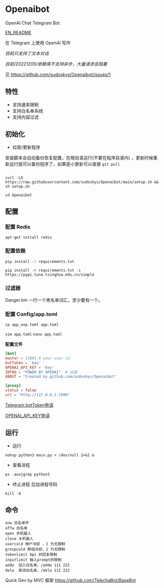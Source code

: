# Openaibot

OpenAI Chat Telegram Bot

[EN_README](https://github.com/sudoskys/Openaibot/blob/main/README.EN.md)

在 Telegram 上使用 OpenAi 写作

*目前只支持了文本对话*

*目前(20221205)依赖库不支持异步，大量请求会阻塞*

见 https://github.com/sudoskys/Openaibot/issues/1

## 特性

* 支持速率限制
* 支持白名单系统
* 支持内容过滤

## 初始化

* 拉取/更新程序

安装脚本会自动备份恢复配置，在根目录运行(不要在程序目录内)
，更新时候重新运行就可以备份程序了，如果是小更新可以直接 ``git pull``

```shell

curl -LO https://raw.githubusercontent.com/sudoskys/Openaibot/main/setup.sh && sh setup.sh

```

`cd Openaibot`

## 配置

### 配置 Redis

```shell
apt-get install redis
```

### 配置依赖

```bash
pip install -r requirements.txt
```

`pip install -r requirements.txt -i https://pypi.tuna.tsinghua.edu.cn/simple`

### 过滤器

Danger.bin 一行一个黑名单词汇。至少要有一个。

### 配置 Config/app.toml

`cp app_exp.toml app.toml`

`vim app.toml`
`nano app.toml`

**配置文件**

```toml
[bot]
master = [100] # your user id
botToken = 'key'
OPENAI_API_KEY = 'key'
INTRO = "POWER BY OPENAI"  # 后缀
ABOUT = "Created by github.com/sudoskys/Openaibot"

[proxy]
status = false
url = "http://127.0.0.1:7890"
```

[Telegram botToken申请](https://t.me/BotFather)

[OPENAI_API_KEY申请](https://beta.openai.com/account/api-keys)

## 运行

* 运行

```shell
nohup python3 main.py > /dev/null 2>&1 & 
```

* 查看进程

```shell
ps -aux|grep python3
```

* 终止进程
  后加进程号码

```shell
kill -9  
```

## 命令

```
onw 白名单开
offw 白名单
open 开机器人
close 关机器人
usercold 用户冷却 ，1 为无限制
groupcold 群组冷却，1 为无限制
tokenlimit Api 的回复限制
inputlimit 输入prompt的限制
addw  加入白名单，/addw 111 222
delw  取消白名单，/delw 111 222
```

Quick Dev by MVC 框架 https://github.com/TelechaBot/BaseBot